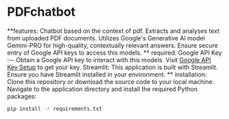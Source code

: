 # PDFchatbot
**features:
Chatbot based on the context of pdf.
Extracts and analyses text from uploaded PDF documents.
Utilizes Google's Generative AI model Gemini-PRO for high-quality, contextually relevant answers.
Ensure secure entry of Google API keys to access this models.
** required:
Google API Key :-- Obtain a Google API key to interact with this models. Visit [Google API Key Setup](https://makersuite.google.com/app/apikey) to get your key.
Streamlit: This application is built with Streamlit. Ensure you have Streamlit installed in your environment.
** installation:
Clone this repository or download the source code to your local machine. Navigate to the application directory and install the required Python packages:

```bash
pip install -r requirements.txt
